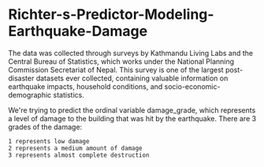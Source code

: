 # Richter-s-Predictor-Modeling-Earthquake-Damage
The data was collected through surveys by Kathmandu Living Labs and the Central Bureau of Statistics, which works under the National Planning Commission Secretariat of Nepal. This survey is one of the largest post-disaster datasets ever collected, containing valuable information on earthquake impacts, household conditions, and socio-economic-demographic statistics.

We're trying to predict the ordinal variable damage_grade, which represents a level of damage to the building that was hit by the earthquake. There are 3 grades of the damage:

    1 represents low damage
    2 represents a medium amount of damage
    3 represents almost complete destruction
